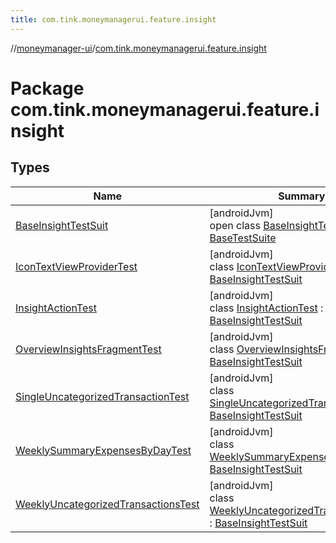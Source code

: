 ```yaml
---
title: com.tink.moneymanagerui.feature.insight
---
```

//[moneymanager-ui](../../index.html)/[com.tink.moneymanagerui.feature.insight](index.html)



# Package com.tink.moneymanagerui.feature.insight



## Types


| Name | Summary |
|---|---|
| [BaseInsightTestSuit](-base-insight-test-suit/index.html) | [androidJvm]<br>open class [BaseInsightTestSuit](-base-insight-test-suit/index.html) : [BaseTestSuite](../com.tink.moneymanagerui/-base-test-suite/index.html) |
| [IconTextViewProviderTest](-icon-text-view-provider-test/index.html) | [androidJvm]<br>class [IconTextViewProviderTest](-icon-text-view-provider-test/index.html) : [BaseInsightTestSuit](-base-insight-test-suit/index.html) |
| [InsightActionTest](-insight-action-test/index.html) | [androidJvm]<br>class [InsightActionTest](-insight-action-test/index.html) : [BaseInsightTestSuit](-base-insight-test-suit/index.html) |
| [OverviewInsightsFragmentTest](-overview-insights-fragment-test/index.html) | [androidJvm]<br>class [OverviewInsightsFragmentTest](-overview-insights-fragment-test/index.html) : [BaseInsightTestSuit](-base-insight-test-suit/index.html) |
| [SingleUncategorizedTransactionTest](-single-uncategorized-transaction-test/index.html) | [androidJvm]<br>class [SingleUncategorizedTransactionTest](-single-uncategorized-transaction-test/index.html) : [BaseInsightTestSuit](-base-insight-test-suit/index.html) |
| [WeeklySummaryExpensesByDayTest](-weekly-summary-expenses-by-day-test/index.html) | [androidJvm]<br>class [WeeklySummaryExpensesByDayTest](-weekly-summary-expenses-by-day-test/index.html) : [BaseInsightTestSuit](-base-insight-test-suit/index.html) |
| [WeeklyUncategorizedTransactionsTest](-weekly-uncategorized-transactions-test/index.html) | [androidJvm]<br>class [WeeklyUncategorizedTransactionsTest](-weekly-uncategorized-transactions-test/index.html) : [BaseInsightTestSuit](-base-insight-test-suit/index.html) |

